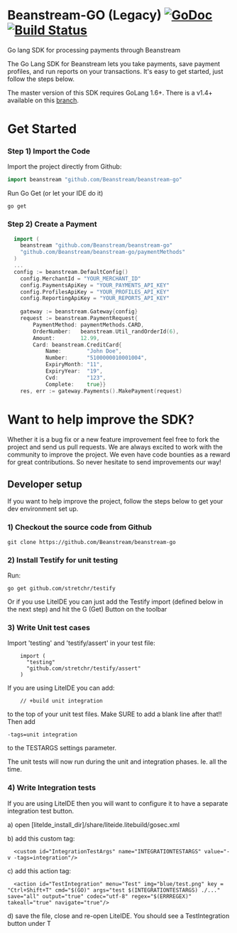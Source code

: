 # Beanstream-GO (Legacy) [![GoDoc](http://img.shields.io/badge/godoc-reference-blue.svg)](http://godoc.org/github.com/Beanstream/beanstream-go) [![Build Status](https://travis-ci.org/Beanstream/beanstream-go.svg?branch=master)](https://travis-ci.org/Beanstream/beanstream-go)
Go lang SDK for processing payments through Beanstream

The Go Lang SDK for Beanstream lets you take payments, save payment profiles, and run reports on your transactions. It's easy to get started, just follow the steps below.

The master version of this SDK requires GoLang 1.6+. There is a v1.4+ available on this [branch](https://github.com/Beanstream/beanstream-go/tree/golang-v1.4).

# Get Started

### Step 1) Import the Code
Import the project directly from Github:
```go
import beanstream "github.com/Beanstream/beanstream-go"
```
Run Go Get (or let your IDE do it)
```
go get
```

### Step 2) Create a Payment

```go
  import (
    beanstream "github.com/Beanstream/beanstream-go"
    "github.com/Beanstream/beanstream-go/paymentMethods"
  )
  ...
  config := beanstream.DefaultConfig()
	config.MerchantId = "YOUR_MERCHANT_ID"
	config.PaymentsApiKey = "YOUR_PAYMENTS_API_KEY"
	config.ProfilesApiKey = "YOUR_PROFILES_API_KEY"
	config.ReportingApiKey = "YOUR_REPORTS_API_KEY"
	
	gateway := beanstream.Gateway{config}
	request := beanstream.PaymentRequest{
		PaymentMethod: paymentMethods.CARD,
		OrderNumber:   beanstream.Util_randOrderId(6),
		Amount:        12.99,
		Card: beanstream.CreditCard{
			Name:        "John Doe",
			Number:      "5100000010001004",
			ExpiryMonth: "11",
			ExpiryYear:  "19",
			Cvd:         "123",
			Complete:    true}}
	res, err := gateway.Payments().MakePayment(request)
```

# Want to help improve the SDK?
Whether it is a bug fix or a new feature improvement feel free to fork the project and send us pull requests. We are always excited to work with the community to improve the project. We even have code bounties as a reward for great contributions. So never hesitate to send improvements our way!

## Developer setup
If you want to help improve the project, follow the steps below to get your dev environment set up.

### 1) Checkout the source code from Github
```
git clone https://github.com/Beanstream/beanstream-go
```

### 2) Install Testify for unit testing
Run:
```
go get github.com/stretchr/testify
```
Or if you use LiteIDE you can just add the Testify import (defined below in the 
next step) and hit the G (Get) Button on the toolbar


### 3) Write Unit test cases
Import 'testing' and 'testify/assert' in your test file:
```
	import (
	  "testing"
	  "github.com/stretchr/testify/assert"
	)
```
If you are using LiteIDE you can add:
```
	// +build unit integration	
```
to the top of your unit test files. Make SURE to add a blank line after that!!
Then add 
```
-tags=unit integration
```
to the TESTARGS settings parameter.

The unit tests will now run during the unit and integration phases. Ie. all the time.
	
### 4) Write Integration tests
If you are using LiteIDE then you will want to configure it to have a separate
integration test button.

a) open [liteIde_install_dir]/share/liteide.litebuild/gosec.xml

b) add this custom tag:
```
  <custom id="IntegrationTestArgs" name="INTEGRATIONTESTARGS" value="-v -tags=integration"/>
```
c) add this action tag:
```
  <action id="TestIntegration" menu="Test" img="blue/test.png" key = "Ctrl+Shift+T" cmd="$(GO)" args="test $(INTEGRATIONTESTARGS) ./..." save="all" output="true" codec="utf-8" regex="$(ERRREGEX)" takeall="true" navigate="true"/>
```
d) save the file, close and re-open LiteIDE. You should see a TestIntegration button under T

